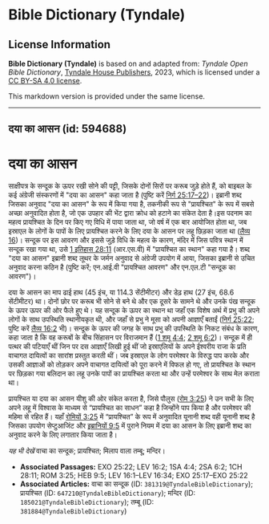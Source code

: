 # Bible Dictionary (Tyndale)

## License Information

**Bible Dictionary (Tyndale)** is based on and adapted from: _Tyndale Open Bible Dictionary_, [Tyndale House Publishers](https://tyndaleopenresources.com/), 2023, which is licensed under a [CC BY-SA 4.0 license](https://creativecommons.org/licenses/by-sa/4.0/legalcode.en).

This markdown version is provided under the same license.



--------------------------------

## दया का आसन (id: 594688)

दया का आसन
==========

साक्षीपत्र के सन्दूक के ऊपर रखी सोने की पट्टी, जिसके दोनों सिरों पर करूब जुड़े होते हैं, को बाइबल के कई अंग्रेजी संस्करणों में "दया का आसन" कहा जाता है (पुष्टि करें [निर्ग 25:17–22](https://ref.ly/Exod25:17-Exod25:22))। इब्रानी शब्द जिसका अनुवाद "दया का आसन" के रूप में किया गया है, तकनीकी रूप से "प्रायश्चित" के रूप में सबसे अच्छा अनुवादित होता है, जो एक उपहार की भेंट द्वारा क्रोध को हटाने का संकेत देता है।इस पदनाम का महत्व प्रायश्चित के दिन पर किए गए विधि में पाया जाता था, जो वर्ष में एक बार आयोजित होता था, जब इस्राएल के लोगों के पापों के लिए प्रायश्चित करने के लिए दया के आसन पर लहू छिड़का जाता था ([लैव्य 16](https://ref.ly/Lev16:1-Lev16:34))। सन्दूक पर इस आवरण और इससे जुड़े विधि के महत्व के कारण, मंदिर में जिस पवित्र स्थान में सन्दूक रखा गया था, उसे [1 इतिहास 28:11](https://ref.ly/1Chr28:11) (आर.एस.वी) में "प्रायश्चित का स्थान" कहा गया है। शब्द "दया का आसन" इब्रानी शब्द लूथर के जर्मन अनुवाद से अंग्रेजी उपयोग में आया, जिसका इब्रानी से उचित अनुवाद करना कठिन है (पुष्टि करें; एन.आई.वी "प्रायश्चित आवरण" और एन.एल.टी "सन्दूक का आवरण")।

दया के आसन का माप ढाई हाथ (45 इंच, या 114\.3 सेंटीमीटर) और डेढ़ हाथ (27 इंच, 68\.6 सेंटीमीटर) था। दोनों छोर पर करूब भी सोने से बने थे और एक दूसरे के सामने थे और उनके पंख सन्दूक के ऊपर ऊपर की ओर फैले हुए थे। यह सन्दूक के ऊपर का स्थान था जहाँ एक विशेष अर्थ में प्रभु की अपने लोगों के साथ उपस्थिति स्थानीयकृत थी, और जहाँ से प्रभु ने मूसा को अपनी आज्ञाएँ बताईं ([निर्ग 25:22](https://ref.ly/Exod25:22); पुष्टि करें [लैव्य 16:2](https://ref.ly/Lev16:2) भी)। सन्दूक के ऊपर की जगह के साथ प्रभु की उपस्थिति के निकट संबंध के कारण, कहा जाता है कि वह करूबों के बीच सिंहासन पर विराजमान हैं ([1 शमू 4:4](https://ref.ly/1Sam4:4); [2 शमू 6:2](https://ref.ly/2Sam6:2))। सन्दूक में ही पत्थर की पटियाएँ थीं जिन पर दस आज्ञाएँ लिखी हुई थीं जो इस्राएलियों के अपने ईश्वरीय राजा के प्रति वाचागत दायित्वों का सारांश प्रस्तुत करती थीं। जब इस्राएल के लोग परमेश्वर के विरुद्ध पाप करके और उसकी आज्ञाओं को तोड़कर अपने वाचागत दायित्वों को पूरा करने में विफल हो गए, तो प्रायश्चित के स्थान पर छिड़का गया बलिदान का लहू उनके पापों का प्रायश्चित करता था और उन्हें परमेश्वर के साथ मेल कराता था। 

प्रायश्चित या दया का आसन यीशु की ओर संकेत करता है, जिसे पौलुस ([रोम 3:25](https://ref.ly/Rom3:25)) ने उन सभी के लिए अपने लहू में विश्वास के माध्यम से “प्रायश्चित का साधन” कहा है जिन्होंने पाप किया है और परमेश्वर की महिमा से रहित हैं। यहाँ [रोमियों 3:25](https://ref.ly/Rom3:25) में “प्रायश्चित” के रूप में अनुवादित यूनानी शब्द वही यूनानी शब्द है जिसका उपयोग सेप्टुआजिंट और [इब्रानियों 9:5](https://ref.ly/Heb9:5) में पुराने नियम में दया का आसन के लिए इब्रानी शब्द का अनुवाद करने के लिए लगातार किया जाता है।

*यह भी देखें* वाचा का सन्दूक; प्रायश्चित; मिलाप वाला तम्बू; मन्दिर।

* **Associated Passages:** EXO 25:22; LEV 16:2; 1SA 4:4; 2SA 6:2; 1CH 28:11; ROM 3:25; HEB 9:5; LEV 16:1–LEV 16:34; EXO 25:17–EXO 25:22
* **Associated Articles:** वाचा का सन्दूक (ID: `381319@TyndaleBibleDictionary`); प्रायश्चित (ID: `647210@TyndaleBibleDictionary`); मन्दिर (ID: `185021@TyndaleBibleDictionary`); तम्बू (ID: `381884@TyndaleBibleDictionary`)

